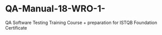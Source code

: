 # QA-Manual-18-WRO-1-
QA Software Testing Training Course + preparation for ISTQB Foundation Certificate
